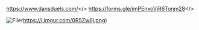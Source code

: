 <a id="Dan's Duels">https://www.dansduels.com/</>
<a id="Halloween 2v2 Signup!">https://forms.gle/imPEnxoVjR6Tonm28</>


![Flier](https://i.imgur.com/0R5Zw6j.png)https://i.imgur.com/0R5Zw6j.png)
